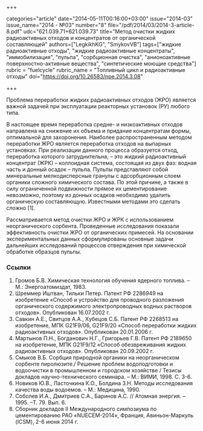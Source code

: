 +++

categories="article"
date="2014-05-11T00:16:00+03:00"
issue="2014-03"
issue_name="2014 - №03"
number="8"
file="/pdf/2014/03/2014-3-article-8.pdf"
udc="621.039.71+621.039.73"
title="Метод очистки жидких радиоактивных отходов и концентратов от органической составляющей"
authors=["LegkikhKG", "SmykovVB"]
tags=["жидкие радиоактивные отходы", "жидкие радиоактивные концентраты", "иммобилизация", "пульпа", "сорбционная очистка", "анионоактивные поверхностно-активные вещества", "синтетические моющие средства"]
rubric = "fuelcycle"
rubric_name = "Топливный цикл и радиоактивные отходы"
doi="https://doi.org/10.26583/npe.2014.3.08"

+++

Проблема переработки жидких радиоактивных отходов (ЖРО) является важной задачей при эксплуатации реакторных установок (РУ) любого типа.

В настоящее время переработка средне- и низкоактивных отходов направлена на снижение их объема и придание концентратам формы, оптимальной для захоронения. Наиболее распространенным методом переработки ЖРО является переработка отходов на выпарных установках. При реализации данного процесса образуется отход, переработка которого затруднительна, – это жидкий радиоактивный концентрат (ЖРК) – коллоидная система, состоящая из двух фаз: водная часть и донный осадок – пульпа. Пульпы представляют собой минеральные мелкодисперсные гранулы с адсорбционным слоем органики сложного химического состава. По этой причине, а также в силу ограниченной подвижности прямое их цементирование невозможно, поэтому из донных осадков необходимо удалить органическую составляющую. Известными методами это сделать сложно [1].

Рассматривается метод очистки ЖРО и ЖРК с использованием неорганического сорбента. Проведенные исследования показали эффективность очистки ЖРО от органических примесей. На основании экспериментальных данных сформулированы основные задачи дальнейших исследований процессов отверждения при химической обработке образцов пульпы.

### Ссылки

1. Громов Б.В. Химическая технология обучения ядерного топлива. – М.: Энергоатомиздат, 1983.
2. Шреммер Иштван, Тильки Петер. Патент РФ 2286949 на изобретение «Способ и устройство для проводного разложения органического содержимого электропроводных водных растворов отходов». Опубликован 16.07.2002 г.
3. Савкин А.Е., Свитцов А.А., Хубецов С.Б. Патент РФ 2268513 на изобретение, МПК G21F9/06, G21F9/20 «Способ переработки жидких радиоактивных отходов». Опубликован 20.01.2006 г.
4. Мартынов П.Н., Богданович Н.Г., Григорьев Г.В. Патент РФ 2189650 на изобретение, МПК G21F9/12 «Способ обезвреживания жидких радиоактивных отходов». Опубликован 20.09.2002 г.
5. Смыков В.Б. Сорбция природной органики на неорганическом сорбенте пиролюзите./ Решение проблем водоподготовки и водоочистки в промышленном и городском хозяйстве / Тезисы докладов научно-технического семинара. – М.: ВИМИ, 1998. С. 3-6.
6. Новиков Ю.В., Ласточкина К.О., Болдина З.Н. Методы исследования качества воды водоемов. – М.: Медицина, 1990.
7. Соболев И.А., Дмитриев С.А., Баринов А.С. // Атомная энергия. –1995. –Т. 79. Вып. 6.
8. Сборник докладов II Международного симпозиума по цементированию РАО «NUECEM-2014», Франция, Авиньон-Маркуль (ICSM), 2-6 июня 2014 г.